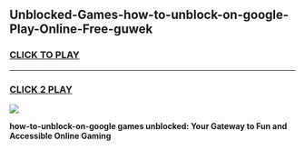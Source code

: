 
## Unblocked-Games-how-to-unblock-on-google-Play-Online-Free-guwek
<h3>
<a href="https://premium76.site?title=how-to-unblock-on-google&ref=26A">CLICK TO PLAY</a></h3>
<hr>

<h3>
<a href="https://premium76.site?title=how-to-unblock-on-google&ref=26A">CLICK 2 PLAY</a>
  
</h3>

<a href="https://premium76.site?title=how-to-unblock-on-google&ref=26A"><img src="https://clearcache.store/games.png"></a>


**how-to-unblock-on-google games unblocked: Your Gateway to Fun and Accessible Online Gaming**
